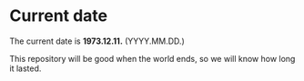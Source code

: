 # Current date

The current date is **1973.12.11.** (YYYY.MM.DD.)

This repository will be good when the world ends, so we will know how long it lasted.
